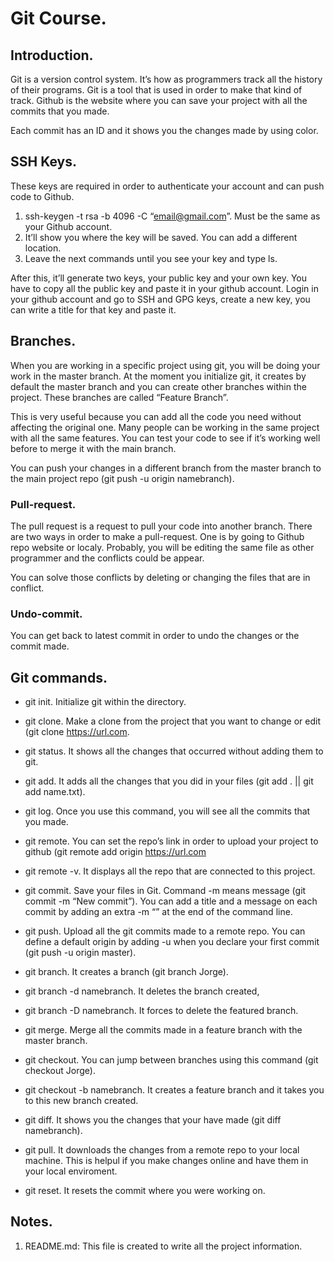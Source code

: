 # Git Course.

##	Introduction.

Git is a version control system. It’s how as programmers track all the history of their programs. Git is a tool that is used in order to make that kind of track. Github is the website where you can save your project with all the commits that you made.

Each commit has an ID and it shows you the changes made by using color.

##	SSH Keys.

These keys are required in order to authenticate your account and can push code to Github. 

1.	ssh-keygen -t rsa -b 4096 -C “email@gmail.com”. Must be the same as your Github account.
2.	It’ll show you where the key will be saved. You can add a different location.
3.	Leave the next commands until you see your key and type ls.

After this, it’ll generate two keys, your public key and your own key. You have to copy all the public key and paste it in your github account. Login in your github account and go to SSH and GPG keys, create a new key, you can write a title for that key and paste it. 

##	Branches.

When you are working in a specific project using git, you will be doing your work in the master branch. At the moment you initialize git, it creates by default the master branch and you can create other branches within the project. These branches are called “Feature Branch”. 

This is very useful because you can add all the code you need without affecting the original one. Many people can be working in the same project with all the same features. You can test your code to see if it’s working well before to merge it with the main branch.

You can push your changes in a different branch from the master branch to the main project repo (git push -u origin namebranch).

### Pull-request.

The pull request is a request to pull your code into another branch. There are two ways in order to make a pull-request. One is by going to Github repo website or localy. 
Probably, you will be editing the same file as other programmer and the conflicts could be appear.

You can solve those conflicts by deleting or changing the files that are in conflict.

### Undo-commit.

You can get back to latest commit in order to undo the changes or the commit made.

##	Git commands.

* git init. Initialize git within the directory.

* git clone. Make a clone from the project that you want to change or edit (git clone https://url.com.

* git status. It shows all the changes that occurred without adding them to git.

* git add. It adds all the changes that you did in your files (git add . || git add name.txt).

* git log. Once you use this command, you will see all the commits that you made.

* git remote. You can set the repo’s link in order to upload your project to github (git remote add origin https://url.com

* git remote -v. It displays all the repo that are connected to this project.

* git commit. Save your files in Git. Command -m means message (git commit -m “New commit”). You can add a title and a message on each commit by adding an extra -m “” at the end of the command line.

* git push. Upload all the git commits made to a remote repo. You can define a default origin by adding -u when you declare your first commit (git push -u origin master). 

* git branch. It creates a branch (git branch Jorge).

* git branch -d namebranch. It deletes the branch created,

* git branch -D namebranch. It forces to delete the featured branch.

* git merge. Merge all the commits made in a feature branch with the master branch.

* git checkout. You can jump between branches using this command (git checkout Jorge).

* git checkout -b namebranch. It creates a feature branch and it takes you to this new branch created.

* git diff. It shows you the changes that your have made (git diff namebranch).

* git pull. It downloads the changes from a remote repo to your local machine. This is helpul if you make changes online and have them in your local enviroment.

* git reset. It resets the commit where you were working on.

##	Notes.

1. README.md: This file is created to write all the project information.

